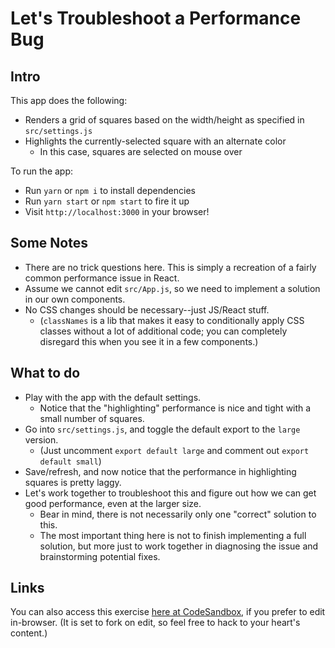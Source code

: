 # Let's Troubleshoot a Performance Bug

## Intro

This app does the following:

- Renders a grid of squares based on the width/height as specified in `src/settings.js`
- Highlights the currently-selected square with an alternate color
  - In this case, squares are selected on mouse over

To run the app:

- Run `yarn` or `npm i` to install dependencies
- Run `yarn start` or `npm start` to fire it up
- Visit `http://localhost:3000` in your browser!

## Some Notes

- There are no trick questions here. This is simply a recreation of a fairly common performance issue in React.
- Assume we cannot edit `src/App.js`, so we need to implement a solution in our own components.
- No CSS changes should be necessary--just JS/React stuff.
  - (`classNames` is a lib that makes it easy to conditionally apply CSS classes without a lot of additional code; you can completely disregard this when you see it in a few components.)

## What to do

- Play with the app with the default settings.
  - Notice that the "highlighting" performance is nice and tight with a small number of squares.
- Go into `src/settings.js`, and toggle the default export to the `large` version.
  - (Just uncomment `export default large` and comment out `export default small`)
- Save/refresh, and now notice that the performance in highlighting squares is pretty laggy.
- Let's work together to troubleshoot this and figure out how we can get good performance, even at the larger size.
  - Bear in mind, there is not necessarily only one "correct" solution to this.
  - The most important thing here is not to finish implementing a full solution, but more just to work together in diagnosing the issue and brainstorming potential fixes.

## Links

You can also access this exercise [here at CodeSandbox](https://codesandbox.io/s/x94818v05p), if you prefer to edit in-browser. (It is set to fork on edit, so feel free to hack to your heart's content.)
